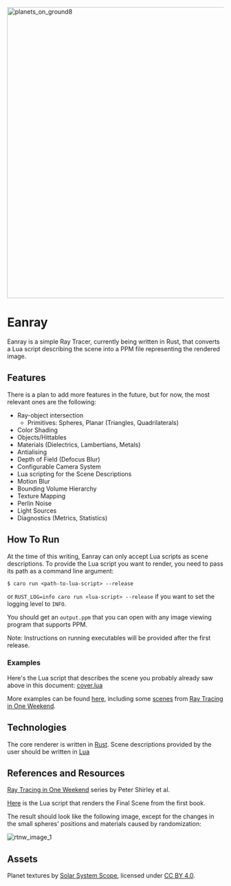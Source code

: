 <img width="1200" height="675" alt="planets_on_ground8" src="https://github.com/user-attachments/assets/bea42041-ab0d-447a-92a5-1b69daef3ef9" />

# Eanray

Eanray is a simple Ray Tracer, currently being written in Rust, that converts a Lua script describing the scene into a 
PPM file representing the rendered image.

## Features

There is a plan to add more features in the future, but for now, the most relevant ones are the following:

* Ray-object intersection
  * Primitives: Spheres, Planar (Triangles, Quadrilaterals)
* Color Shading
* Objects/Hittables
* Materials (Dielectrics, Lambertians, Metals)
* Antialising
* Depth of Field (Defocus Blur)
* Configurable Camera System
* Lua scripting for the Scene Descriptions
* Motion Blur
* Bounding Volume Hierarchy
* Texture Mapping
* Perlin Noise
* Light Sources
* Diagnostics (Metrics, Statistics)

## How To Run

At the time of this writing, Eanray can only accept Lua scripts as scene descriptions. To provide the Lua script you
want to render, you need to pass its path as a command line argument:

```shell
$ caro run <path-to-lua-script> --release
```

or `RUST_LOG=info caro run <lua-script> --release` if you want to set the logging level to `INFO`.

You should get an `output.ppm` that you can open with any image viewing program that
supports PPM.

Note: Instructions on running executables will be provided after the first release. 

### Examples

Here's the Lua script that describes the scene you probably already saw above in this
document: [cover.lua](examples/v0_1/cover.lua)

More examples can be found [here](examples), including some [scenes](examples/rt1w) from
[Ray Tracing in One Weekend](https://raytracing.github.io/books/RayTracingInOneWeekend.html).


## Technologies

The core renderer is written in [Rust](https://www.rust-lang.org/). Scene descriptions
provided by the user should be written in [Lua](https://www.lua.org/)

## References and Resources

[Ray Tracing in One Weekend](https://raytracing.github.io/) series by Peter Shirley et al. 

[Here](examples/rt1w/scene23_final_scene.lua) is the Lua script that renders the Final Scene from the first book.

The result should look like the following image, except for the changes in the small spheres' positions and materials caused by randomization:

![rtnw_image_1](https://github.com/user-attachments/assets/95cc6833-c36d-4dd0-a1f9-4410d9eaeda7)


## Assets

Planet textures by [Solar System Scope](https://www.solarsystemscope.com/textures/), licensed under [CC BY 4.0](https://creativecommons.org/licenses/by/4.0/).


